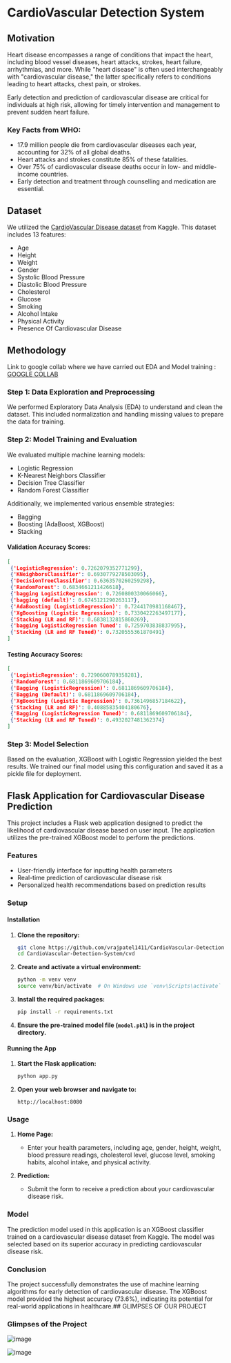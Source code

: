 
# CardioVascular Detection System

## Motivation

Heart disease encompasses a range of conditions that impact the heart, including blood vessel diseases, heart attacks, strokes, heart failure, arrhythmias, and more. While "heart disease" is often used interchangeably with "cardiovascular disease," the latter specifically refers to conditions leading to heart attacks, chest pain, or strokes.

Early detection and prediction of cardiovascular disease are critical for individuals at high risk, allowing for timely intervention and management to prevent sudden heart failure.

### Key Facts from WHO:
- 17.9 million people die from cardiovascular diseases each year, accounting for 32% of all global deaths.
- Heart attacks and strokes constitute 85% of these fatalities.
- Over 75% of cardiovascular disease deaths occur in low- and middle-income countries.
- Early detection and treatment through counselling and medication are essential.

## Dataset

We utilized the [CardioVascular Disease dataset](https://www.kaggle.com/datasets/sulianova/cardiovascular-disease-dataset) from Kaggle. This dataset includes 13 features:
- Age
- Height
- Weight
- Gender
- Systolic Blood Pressure
- Diastolic Blood Pressure
- Cholesterol
- Glucose
- Smoking
- Alcohol Intake
- Physical Activity
- Presence Of Cardiovascular Disease

## Methodology

Link to google collab where we have carried out EDA and Model training : [GOOGLE COLLAB](https://colab.research.google.com/drive/1INnsy09sq5fadERpZbL2Uh7r-AJZDj96#scrollTo=WtomZnepdmgd)

### Step 1: Data Exploration and Preprocessing
We performed Exploratory Data Analysis (EDA) to understand and clean the dataset. This included normalization and handling missing values to prepare the data for training.

### Step 2: Model Training and Evaluation
We evaluated multiple machine learning models:
- Logistic Regression
- K-Nearest Neighbors Classifier
- Decision Tree Classifier
- Random Forest Classifier

Additionally, we implemented various ensemble strategies:
- Bagging
- Boosting (AdaBoost, XGBoost)
- Stacking

#### Validation Accuracy Scores:
```json
[
 {'LogisticRegression': 0.7262079352771299},
 {'KNeighborsClassifier': 0.6930779278503095},
 {'DecisionTreeClassifier': 0.6363570260259298},
 {'RandomForest': 0.6834661211426618},
 {'bagging LogisticRegression': 0.7260800330066066},
 {'bagging (default)': 0.6745121290263117},
 {'AdaBoosting (LogisticRegression)': 0.7244170981168467},
 {'XgBoosting (Logistic Regression)': 0.7330422263497177},
 {'Stacking (LR and RF)': 0.6838132815860269},
 {'bagging LogisticRegression Tuned': 0.7259703838837995},
 {'Stacking (LR and RF Tuned)': 0.7320555361870491}
]
```

#### Testing Accuracy Scores:
```json
[
 {'LogisticRegression': 0.7290600789358281},
 {'RandomForest': 0.6811869609706184},
 {'Bagging (LogisticRegression)': 0.6811869609706184},
 {'Bagging (Default)': 0.6811869609706184},
 {'XgBoosting (Logistic Regression)': 0.7361496857184622},
 {'Stacking (LR and RF)': 0.40885835404180676},
 {'Bagging (LogisticRegression Tuned)': 0.6811869609706184},
 {'Stacking (LR and RF Tuned)': 0.4932027481362374}
]
```

### Step 3: Model Selection
Based on the evaluation, XGBoost with Logistic Regression yielded the best results. We trained our final model using this configuration and saved it as a pickle file for deployment.

## Flask Application for Cardiovascular Disease Prediction

This project includes a Flask web application designed to predict the likelihood of cardiovascular disease based on user input. The application utilizes the pre-trained XGBoost model to perform the predictions.

### Features

- User-friendly interface for inputting health parameters
- Real-time prediction of cardiovascular disease risk
- Personalized health recommendations based on prediction results

### Setup

#### Installation

1. **Clone the repository:**

    ```bash
    git clone https://github.com/vrajpatel1411/CardioVascular-Detection-System.git
    cd CardioVascular-Detection-System/cvd
    ```

2. **Create and activate a virtual environment:**

    ```bash
    python -m venv venv
    source venv/bin/activate  # On Windows use `venv\Scripts\activate`
    ```

3. **Install the required packages:**

    ```bash
    pip install -r requirements.txt
    ```

4. **Ensure the pre-trained model file (`model.pkl`) is in the project directory.**

#### Running the App

1. **Start the Flask application:**

    ```bash
    python app.py
    ```

2. **Open your web browser and navigate to:**

    ```
    http://localhost:8080
    ```

### Usage

1. **Home Page:**
   - Enter your health parameters, including age, gender, height, weight, blood pressure readings, cholesterol level, glucose level, smoking habits, alcohol intake, and physical activity.

2. **Prediction:**
   - Submit the form to receive a prediction about your cardiovascular disease risk.



### Model

The prediction model used in this application is an XGBoost classifier trained on a cardiovascular disease dataset from Kaggle. The model was selected based on its superior accuracy in predicting cardiovascular disease risk.




### Conclusion
The project successfully demonstrates the use of machine learning algorithms for early detection of cardiovascular disease. The XGBoost model provided the highest accuracy (73.6%), indicating its potential for real-world applications in healthcare.## GLIMPSES OF OUR PROJECT


### Glimpses of the Project

![image](https://github.com/vrajpatel1411/Research-Methodology_project/assets/56471759/3506caf4-73a0-40ae-9617-47fcd013f179)

![image](https://github.com/vrajpatel1411/Research-Methodology_project/assets/56471759/e8519362-f166-4b6c-afcf-1cee8b99099e)



